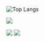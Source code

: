 ![Top Langs](https://github-readme-stats.vercel.app/api/top-langs/?username=11k11k&layout=compact&theme=tokyonight)

![](https://github-readme-activity-graph.cyclic.app/graph?username=你的Github用户名&theme=dracula)

<img align="center" src="https://github-readme-stats.vercel.app/api/top-langs/?username={YOUR_USERNAME}&theme=transparent&hide_border=true&layout=donut-vertical&langs_count=6" />
<img align="center" src="https://skillicons.dev/icons?i={bilbil}&theme=light" />
